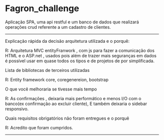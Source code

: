 # Fagron_challenge

Aplicação SPA, uma api restful e um banco de dados que realizará operações crud referente a um cadastro de clientes.

_____________________________________________________________________________________________________________________________________


Explicação rápida da decisão arquitetura utilizada e o porquê:
	
R: Arquitetura MVC entityFranwork , com js para fazer a comunicação dos HTML e o ASP.net , 
usados pois além de trazer mais seguranças em dados é possível usar em quase todos os tipos e de projetos de por simplificada.

Lista de bibliotecas de terceiros utilizadas
	
R: Entity framework core, coregenereion, bootstrap

O que você melhoraria se tivesse mais tempo
 
R: As confirmações , deixaria mais performático e menos I/O com o banco(ex confirmação ao excluir cliente),
E também deixaria o sidebar responsivo.

Quais requisitos obrigatórios não foram entregues e o porquê

R: Acredito que foram cumpridos.




_____________________________________________________________________________________________________________________________________
